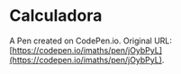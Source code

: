 # Calculadora

A Pen created on CodePen.io. Original URL: [https://codepen.io/imaths/pen/jOybPyL](https://codepen.io/imaths/pen/jOybPyL).


